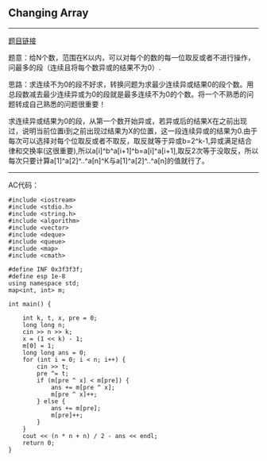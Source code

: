 ## Changing Array

---

[题目链接](http://codeforces.com/contest/1054/problem/D)

​	题意：给N个数，范围在K以内，可以对每个的数的每一位取反或者不进行操作，问最多的段（连续且将每个数异或的结果不为0）.

​	思路：求连续不为0的段不好求，转换问题为求最少连续异或结果0的段个数。用总段数减去最少连续异或为0的段就是最多连续不为0的个数。将一个不熟悉的问题转成自己熟悉的问题很重要！ 

​	求连续异或结果为0的段，从第一个数开始异或，若异或后的结果X在之前出现过，说明当前位置i到之前出现过结果为X的位置，这一段连续异或的结果为0.由于每次可以选择对每个位取反或者不取反，取反就等于异或b=2^k-1,异或满足结合律和交换率(这很重要),所以a[i]^b^a[i+1]^b=a[i]^a[i+1],取反2次等于没取反，所以每次只要计算a[1]^a[2]^..^a[n]^K与a[1]^a[2]^..^a[n]的值就行了。

---

AC代码：

```
#include <iostream>
#include <stdio.h>
#include <string.h>
#include <algorithm>
#include <vector>
#include <deque>
#include <queue>
#include <map>
#include <cmath>

#define INF 0x3f3f3f;
#define esp 1e-8
using namespace std;
map<int, int> m;

int main() {

    int k, t, x, pre = 0;
    long long n;
    cin >> n >> k;
    x = (1 << k) - 1;
    m[0] = 1;
    long long ans = 0;
    for (int i = 0; i < n; i++) {
        cin >> t;
        pre ^= t;
        if (m[pre ^ x] < m[pre]) {
            ans += m[pre ^ x];
            m[pre ^ x]++;
        } else {
            ans += m[pre];
            m[pre]++;
        }
    }
    cout << (n * n + n) / 2 - ans << endl;
    return 0;
}

```

